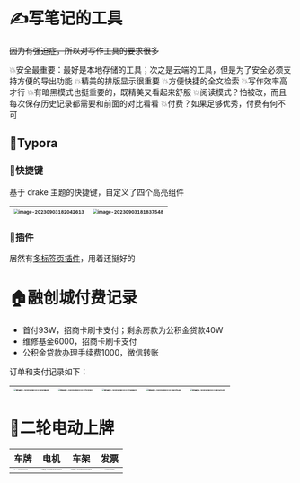 # ✍写笔记的工具

~~因为有强迫症，所以对写作工具的要求很多~~

💥安全最重要：最好是本地存储的工具；次之是云端的工具，但是为了安全必须支持方便的导出功能
💥精美的排版显示很重要
💥方便快捷的全文检索
💥写作效率高才行
💥有暗黑模式也挺重要的，既精美又看起来舒服
💥阅读模式？怕被改，而且每次保存历史记录都需要和前面的对比看看
💥付费？如果足够优秀，付费有何不可

## 🥈Typora

### 🥉快捷键

基于 drake 主题的快捷键，自定义了四个高亮组件

| <img src="C:\backup\assets\image-20230903182042613.png" alt="image-20230903182042613" style="zoom:50%;" /> | <img src="C:\backup\assets\image-20230903181837548.png" alt="image-20230903181837548" style="zoom:50%;" /> |
| ------------------------------------------------------------ | ------------------------------------------------------------ |

### 🥉插件

居然有[多标签页插件](https://github.com/gatziourasd/typora-tabbar-plugin)，用着还挺好的

# 🏠融创城付费记录

- 首付93W，招商卡刷卡支付；剩余房款为公积金贷款40W
- 维修基金6000，招商卡刷卡支付
- 公积金贷款办理手续费1000，微信转账

订单和支付记录如下：

| <img src="C:\backup\assets\image-20230901112659849.png" alt="image-20230901112659849" style="zoom: 25%;" /> | <img src="C:\backup\assets\image-20230901112723263.png" alt="image-20230901112723263" style="zoom:25%;" /> | <img src="C:\backup\assets\image-20230901112748662.png" alt="image-20230901112748662" style="zoom:25%;" /> | <img src="C:\backup\assets\image-20230901112807546.png" alt="image-20230901112807546" style="zoom:25%;" /> | <img src="C:\backup\assets\image-20230901112816162.png" alt="image-20230901112816162" style="zoom:25%;" /> |
| ------------------------------------------------------------ | ------------------------------------------------------------ | ------------------------------------------------------------ | ------------------------------------------------------------ | ------------------------------------------------------------ |

# 🛵二轮电动上牌

| 车牌                                                         | 电机                                                         | 车架                                                         | 发票                                                         |
| ------------------------------------------------------------ | ------------------------------------------------------------ | ------------------------------------------------------------ | ------------------------------------------------------------ |
| <img src="C:\backup\assets\image-20230903233020100.jpg" alt="image-20230903233020100" style="zoom:10%;" /> | <img src="C:\backup\assets\image-20230903233356055.jpg" alt="image-20230903233356055" style="zoom: 15%;" /> | <img src="C:\backup\assets\image-20230903233529305.jpg" alt="image-20230903233529305" style="zoom: 15%;" /> | <img src="C:\backup\assets\image-20230903234249659.png" alt="image-20230903234249659" style="zoom: 10%;" /> |
